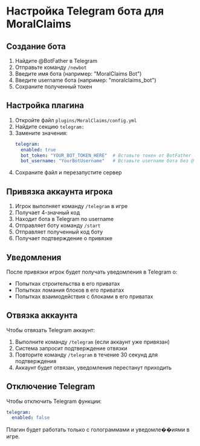 # Настройка Telegram бота для MoralClaims

## Создание бота

1. Найдите @BotFather в Telegram
2. Отправьте команду `/newbot`
3. Введите имя бота (например: "MoralClaims Bot")
4. Введите username бота (например: "moralclaims_bot")
5. Сохраните полученный токен

## Настройка плагина

1. Откройте файл `plugins/MoralClaims/config.yml`
2. Найдите секцию `telegram:`
3. Замените значения:
   ```yaml
   telegram:
     enabled: true
     bot_token: "YOUR_BOT_TOKEN_HERE"  # Вставьте токен от BotFather
     bot_username: "YourBotUsername"   # Вставьте username бота без @
   ```
4. Сохраните файл и перезапустите сервер

## Привязка аккаунта игрока

1. Игрок выполняет команду `/telegram` в игре
2. Получает 4-значный код
3. Находит бота в Telegram по username
4. Отправляет боту команду `/start`
5. Отправляет полученный код боту
6. Получает подтверждение о привязке

## Уведомления

После привязки игрок будет получать уведомления в Telegram о:
- Попытках строительства в его приватах
- Попытках ломания блоков в его приватах  
- Попытках взаимодействия с блоками в его приватах

## Отвязка аккаунта

Чтобы отвязать Telegram аккаунт:

1. Выполните команду `/telegram` (если аккаунт уже привязан)
2. Система запросит подтверждение отвязки
3. Повторите команду `/telegram` в течение 30 секунд для подтверждения
4. Аккаунт будет отвязан, уведомления перестанут приходить

## Отключение Telegram

Чтобы отключить Telegram функции:
```yaml
telegram:
  enabled: false
```

Плагин будет работать только с голограммами и уведомле��иями в игре.